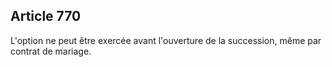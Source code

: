 Article 770
----
L'option ne peut être exercée avant l'ouverture de la succession, même par
contrat de mariage.
